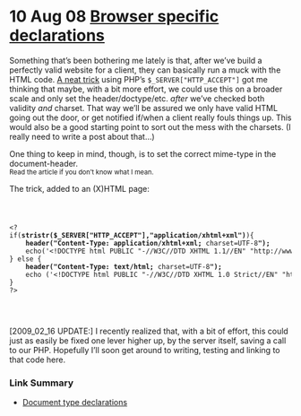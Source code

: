 <h1>10 Aug 08 <a href="http://ben.peachey-schoorl.com/work_blog/2008/08/browser-specific-document-type-declarations/" rel="bookmark" title="Permanent Link to Browser specific <!DOCTYPE> declarations">Browser specific declarations</a></h1>

<p>
  Something that’s been bothering me lately is that, after we’ve build a perfectly valid website for a client, they can basically run a muck with the HTML code.
  <a title="Document type declarations" href="http://www.htmldog.com/guides/htmladvanced/declarations/" target="_blank">A neat trick</a> using PHP’s <code class="php">$_SERVER["HTTP_ACCEPT"]</code> got me thinking that maybe, with a bit
  more effort, we could use this on a broader scale and only set the header/doctype/etc. <em>after</em> we’ve checked both validity <em>and</em> charset. That way we’ll be assured we only have valid HTML going out the door, or get notified
  if/when a client really fouls things up. This would also be a good starting point to sort out the mess with the charsets. (I really need to write a post about that…)
</p>

<p>
  One thing to keep in mind, though, is to set the correct mime-type in the document-header.<br />
  <small>Read the article if you don’t know what I mean.</small>
</p>

<p>The trick, added to an (X)HTML page:</p>

<code>
  <pre>&lt;?
if(<strong>stristr($_SERVER["HTTP_ACCEPT"],"application/xhtml+xml")</strong>){
	<strong>header("Content-Type: application/xhtml+xml; </strong>charset=UTF-8<strong>");</strong>
	echo('&lt;!DOCTYPE html PUBLIC "-//W3C//DTD XHTML 1.1//EN" "http://www.w3.org/TR/xhtml11/DTD/xhtml11.dtd"&gt;');
} else {
	<strong>header("Content-Type: text/html; </strong>charset=UTF-8<strong>");</strong>
	echo ('&lt;!DOCTYPE html PUBLIC "-//W3C//DTD XHTML 1.0 Strict//EN" "http://www.w3.org/TR/xhtml1/DTD/xhtml1-strict.dtd"&gt;');
}
?&gt;</pre>
</code>
<p>
  <code></code><br />
  [2009_02_16 UPDATE:] I recently realized that, with a bit of effort, this could just as easily be fixed one lever higher up, by the server itself, saving a call to our PHP. Hopefully I’ll soon get around to writing, testing and linking to
  that code here.
</p>
<div class="link-summarizer">
  <h3>Link Summary</h3>
  <ul>
    <li><a title="Document type declarations" href="http://www.htmldog.com/guides/htmladvanced/declarations/" target="_blank">Document type declarations</a></li>
  </ul>
</div>
